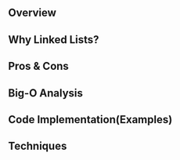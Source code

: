 ## Overview

## Why Linked Lists?

## Pros & Cons

## Big-O Analysis

## Code Implementation(Examples)

## Techniques